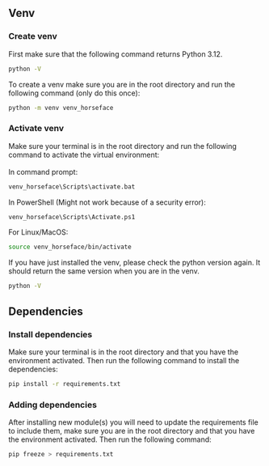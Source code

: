 ## Venv

### Create venv
First make sure that the following command returns Python 3.12. 
```bash
python -V
```

To create a venv make sure you are in the root directory and run the following command (only do this once): <br>
```bash
python -m venv venv_horseface
```

### Activate venv
Make sure your terminal is in the root directory and run the following command to activate the virtual environment: <br> <br>
In command prompt:
```bash
venv_horseface\Scripts\activate.bat
```
In PowerShell (Might not work because of a security error):
```bash
venv_horseface\Scripts\Activate.ps1
```
For Linux/MacOS:
```bash
source venv_horseface/bin/activate
```

If you have just installed the venv, please check the python version again. It should return the same version when you are in the venv.
```bash
python -V
```

## Dependencies

### Install dependencies
Make sure your terminal is in the root directory and that you have the environment activated. Then run the following command to install the dependencies: <br>
```bash
pip install -r requirements.txt
```

### Adding dependencies
After installing new module(s) you will need to update the requirements file to include them, make sure you are in the root directory and that you have the environment activated. Then run the following command: <br>
```bash
pip freeze > requirements.txt
```
